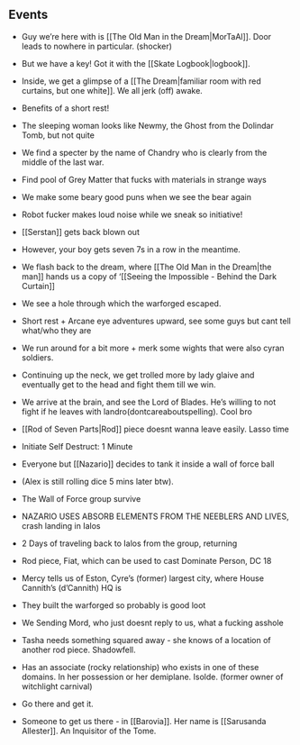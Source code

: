 ## Events

- Guy we’re here with is [[The Old Man in the Dream|MorTaAl]]. Door leads to nowhere in particular. (shocker)

- But we have a key! Got it with the [[Skate Logbook|logbook]]. 

- Inside, we get a glimpse of a [[The Dream|familiar room with red curtains, but one white]]. We all jerk (off) awake.

- Benefits of a short rest!

- The sleeping woman looks like Newmy, the Ghost from the Dolindar Tomb, but not quite

- We find a specter by the name of Chandry who is clearly from the middle of the last war. 

- Find pool of Grey Matter that fucks with materials in strange ways

- We make some beary good puns when we see the bear again

- Robot fucker makes loud noise while we sneak so initiative!

- [[Serstan]] gets back blown out

- However, your boy gets seven 7s in a row in the meantime. 

- We flash back to the dream, where [[The Old Man in the Dream|the man]] hands us a copy of ‘[[Seeing the Impossible - Behind the Dark Curtain]]

- We see a hole through which the warforged escaped. 

- Short rest + Arcane eye adventures upward, see some guys but cant tell what/who they are

- We run around for a bit more + merk some wights that were also cyran soldiers. 

- Continuing up the neck, we get trolled more by lady glaive and eventually get to the head and fight them till we win. 

- We arrive at the brain, and see the Lord of Blades. He’s willing to not fight if he leaves with landro(dontcareaboutspelling). Cool bro

- [[Rod of Seven Parts|Rod]] piece doesnt wanna leave easily. Lasso time

- Initiate Self Destruct: 1 Minute

- Everyone but [[Nazario]] decides to tank it inside a wall of force ball

- (Alex is still rolling dice 5 mins later btw).

- The Wall of Force group survive

- NAZARIO USES ABSORB ELEMENTS FROM THE NEEBLERS AND LIVES, crash landing in Ialos

- 2 Days of traveling back to Ialos from the group, returning

- Rod piece, Fiat, which can be used to cast Dominate Person, DC 18

- Mercy tells us of Eston, Cyre’s (former) largest city, where House Cannith’s (d’Cannith) HQ is

- They built the warforged so probably is good loot


- We Sending Mord, who just doesnt reply to us, what a fucking asshole

- Tasha needs something squared away - she knows of a location of another rod piece. Shadowfell.


- Has an associate (rocky relationship) who exists in one of these domains. In her possession or her demiplane. Isolde. (former owner of witchlight carnival)

- Go there and get it. 

- Someone to get us there - in [[Barovia]]. Her name is [[Sarusanda Allester]]. An Inquisitor of the Tome.